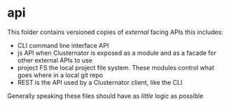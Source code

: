 api
===

This folder contains versioned copies of _external_ facing APIs this
includes:

- CLI command line interface API 
- js API when Clusternator is exposed as a module and as a facade for
other external APIs to use
- project FS the local project file system.  These modules control what
goes where in a local git repo
- REST is the API used by a Clusternator client, like the CLI

Generally speaking these files should have as _little_ logic as possible
